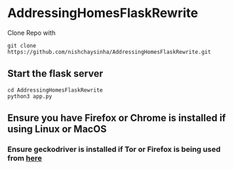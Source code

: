 # AddressingHomesFlaskRewrite
Clone Repo with

```
git clone https://github.com/nishchaysinha/AddressingHomesFlaskRewrite.git
```
## Start the flask server

```
cd AddressingHomesFlaskRewrite
python3 app.py
```

## Ensure you have Firefox or Chrome is installed if using Linux or MacOS
### Ensure geckodriver is installed if Tor or Firefox is being used from [here](https://github.com/mozilla/geckodriver/releases "Geckodriver")
